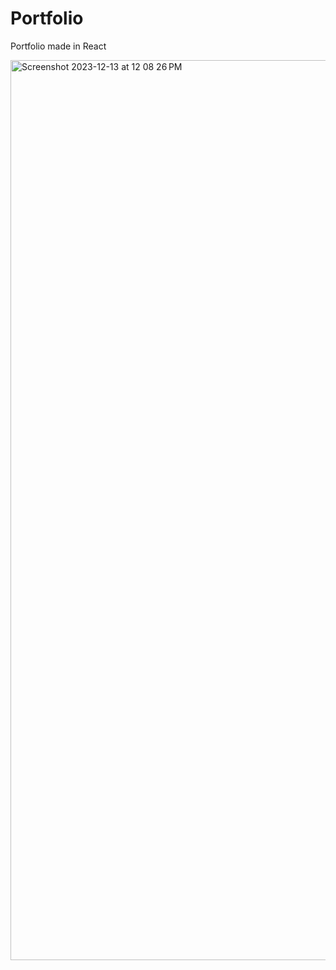 # Portfolio
Portfolio made in React

<img width="1440" alt="Screenshot 2023-12-13 at 12 08 26 PM" src="https://github.com/Prashant13199/Portfolio/assets/63857410/3e23ea8e-fc93-41f6-953c-d2d7711f6c7c">
